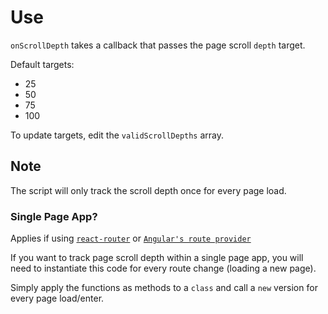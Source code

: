 # Use
`onScrollDepth` takes a callback that passes the page scroll `depth` target.

Default targets:

 * 25
 * 50
 * 75
 * 100
 
To update targets, edit the `validScrollDepths` array.

## Note

The script will only track the scroll depth once for every page load.

### Single Page App?

Applies if using [`react-router`](/packages/react-router) or [`Angular's route provider`](https://docs.angularjs.org/api/ngRoute)

If you want to track page scroll depth within a single page app, you will need to instantiate this code for every route change (loading a new page).

Simply apply the functions as methods to a `class` and call a `new` version for every page load/enter.
